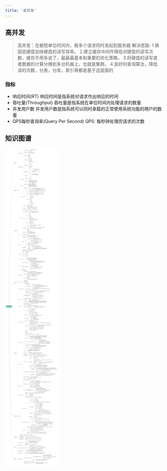 ```yaml
---
title: '高并发'
---
```


## 高并发

> 高并发：在极短单位时间内，极多个请求同时发起到服务器
解决思路:
1.换固态硬盘加快硬盘的读写效率。
2.建立缓存中间件降低对硬盘的读写次数，缓存不用多说了，最最最基本和重要的优化策略。
3.将硬盘的读写或者数据的计算分摊到多台机器上，也就是集群。
4.良好的查询算法，降低读的次数，分表，分库，索引等都是基于这层面的

### 指标
* 响应时间(RT)
响应时间是指系统对请求作出响应的时间
* 吞吐量(Throughput)
吞吐量是指系统在单位时间内处理请求的数量
* 并发用户数
并发用户数是指系统可以同时承载的正常使用系统功能的用户的数量
* QPS每秒查询率(Query Per Second)
QPS: 每秒钟处理完请求的次数

## 知识图谱

![](../../resources/java/hc/Java.png)